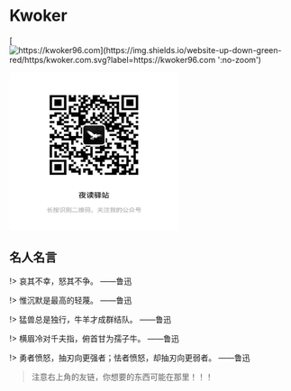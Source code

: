 # Kwoker

[![https://kwoker96.com](https://img.shields.io/website-up-down-green-red/https/kwoker.com.svg?label=https://kwoker96.com ':no-zoom')](https://kwoker96.com)


<img width="300" height="280" src="./assets/Wechat.jpeg">
  
## 名人名言

!> 哀其不幸，怒其不争。 ——鲁迅

!> 惟沉默是最高的轻蔑。 ——鲁迅

!> 猛兽总是独行，牛羊才成群结队。 ——鲁迅

!> 横眉冷对千夫指，俯首甘为孺子牛。 ——鲁迅

!> 勇者愤怒，抽刃向更强者；怯者愤怒，却抽刃向更弱者。 ——鲁迅


> 注意右上角的友链，你想要的东西可能在那里！！！
